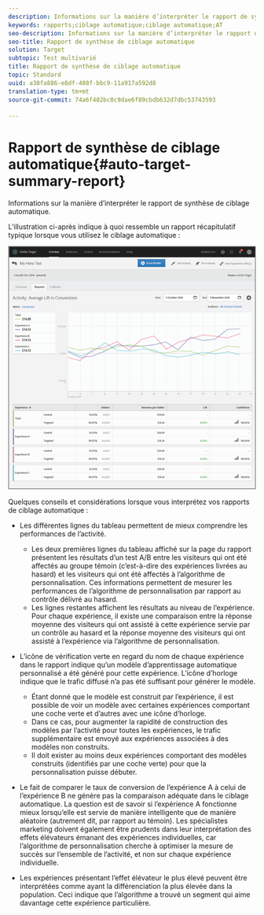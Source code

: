 ```yaml
---
description: Informations sur la manière d’interpréter le rapport de synthèse de ciblage automatique.
keywords: rapports;ciblage automatique;ciblage automatique;AT
seo-description: Informations sur la manière d’interpréter le rapport de synthèse de ciblage automatique.
seo-title: Rapport de synthèse de ciblage automatique
solution: Target
subtopic: Test multivarié
title: Rapport de synthèse de ciblage automatique
topic: Standard
uuid: a30fa886-e8df-408f-bbc9-11a917a592d8
translation-type: tm+mt
source-git-commit: 74a6f402bc0c9dae6f89cbdb632d7dbc53743593

---
```



# Rapport de synthèse de ciblage automatique{#auto-target-summary-report}

Informations sur la manière d’interpréter le rapport de synthèse de ciblage automatique.

L’illustration ci-après indique à quoi ressemble un rapport récapitulatif typique lorsque vous utilisez le ciblage automatique :

![](assets/autotarget.png)

Quelques conseils et considérations lorsque vous interprétez vos rapports de ciblage automatique :

* Les différentes lignes du tableau permettent de mieux comprendre les performances de l’activité.

   * Les deux premières lignes du tableau affiché sur la page du rapport présentent les résultats d’un test A/B entre les visiteurs qui ont été affectés au groupe témoin (c’est-à-dire des expériences livrées au hasard) et les visiteurs qui ont été affectés à l’algorithme de personnalisation. Ces informations permettent de mesurer les performances de l’algorithme de personnalisation par rapport au contrôle délivré au hasard.
   * Les lignes restantes affichent les résultats au niveau de l’expérience. Pour chaque expérience, il existe une comparaison entre la réponse moyenne des visiteurs qui ont assisté à cette expérience servie par un contrôle au hasard et la réponse moyenne des visiteurs qui ont assisté à l’expérience via l’algorithme de personnalisation.

* L’icône de vérification verte en regard du nom de chaque expérience dans le rapport indique qu’un modèle d’apprentissage automatique personnalisé a été généré pour cette expérience. L’icône d’horloge indique que le trafic diffusé n’a pas été suffisant pour générer le modèle.

   * Étant donné que le modèle est construit par l’expérience, il est possible de voir un modèle avec certaines expériences comportant une coche verte et d’autres avec une icône d’horloge.
   * Dans ce cas, pour augmenter la rapidité de construction des modèles par l’activité pour toutes les expériences, le trafic supplémentaire est envoyé aux expériences associées à des modèles non construits.
   * Il doit exister au moins deux expériences comportant des modèles construits (identifiés par une coche verte) pour que la personnalisation puisse débuter.

* Le fait de comparer le taux de conversion de l’expérience A à celui de l’expérience B ne génère pas la comparaison adéquate dans le ciblage automatique. La question est de savoir si l’expérience A fonctionne mieux lorsqu’elle est servie de manière intelligente que de manière aléatoire (autrement dit, par rapport au témoin). Les spécialistes marketing doivent également être prudents dans leur interprétation des effets élévateurs émanant des expériences individuelles, car l’algorithme de personnalisation cherche à optimiser la mesure de succès sur l’ensemble de l’activité, et non sur chaque expérience individuelle.
* Les expériences présentant l’effet élévateur le plus élevé peuvent être interprétées comme ayant la différenciation la plus élevée dans la population. Ceci indique que l’algorithme a trouvé un segment qui aime davantage cette expérience particulière.

